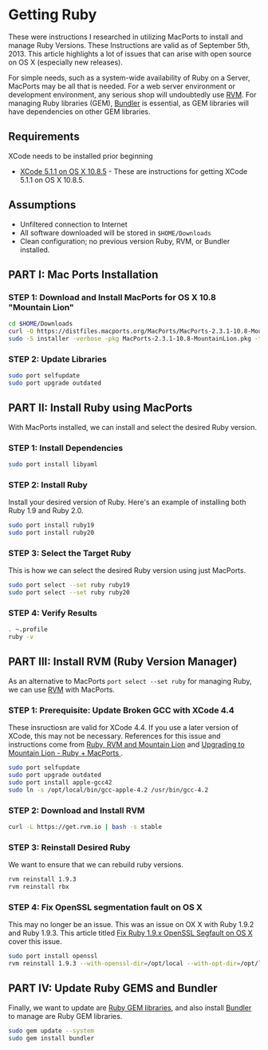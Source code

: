 # Getting Ruby

These were instructions I researched in utilizing MacPorts to install and manage Ruby Versions.  These Instructions are valid as of September 5th, 2013.  This article highlights a lot of issues that can arise with open source on OS X (especially new releases).

For simple needs, such as a system-wide availability of Ruby on a Server, MacPorts may be all that is needed.  For a web server environment or development environment, any serious shop will undoubtedly use [RVM](http://rvm.io/).  For managing Ruby libraries (GEM), [Bundler](http://bundler.io/) is essential, as GEM libraries will have dependencies on other GEM libraries.

## Requirements

XCode needs to be installed prior beginning

* [XCode 5.1.1 on OS X 10.8.5](https://github.com/darkn3rd/devbox/blob/master/howtos/howto.xcode.md) - These are instructions for getting XCode 5.1.1 on OS X 10.8.5.

## Assumptions

* Unfiltered connection to Internet
* All software downloaded will be stored in ```$HOME/Downloads```
* Clean configuration; no previous version Ruby, RVM, or Bundler installed.

## PART I: Mac Ports Installation

### STEP 1: Download and Install MacPorts for OS X 10.8 "Mountain Lion"

```bash
cd $HOME/Downloads
curl -O https://distfiles.macports.org/MacPorts/MacPorts-2.3.1-10.8-MountainLion.pkg
sudo -S installer -verbose -pkg MacPorts-2.3.1-10.8-MountainLion.pkg -target /
```

### STEP 2: Update Libraries

```bash
sudo port selfupdate
sudo port upgrade outdated 
```

## PART II: Install Ruby using MacPorts

With MacPorts installed, we can install and select the desired Ruby version.

### STEP 1: Install Dependencies

```bash
sudo port install libyaml 
```

### STEP 2: Install Ruby

Install your desired version of Ruby.  Here's an example of installing both Ruby 1.9 and Ruby 2.0.

```bash
sudo port install ruby19
sudo port install ruby20
```

### STEP 3: Select the Target Ruby

This is how we can select the desired Ruby version using just MacPorts.

```bash
sudo port select --set ruby ruby19
sudo port select --set ruby ruby20
```

### STEP 4: Verify Results

```bash
. ~.profile
ruby -v
```

## PART III: Install RVM (Ruby Version Manager)

As an alternative to MacPorts ```port select --set ruby``` for managing Ruby, we can use [RVM](http://rvm.io/) with MacPorts.  

### STEP 1: Prerequisite: Update Broken GCC with XCode 4.4

These insructiosn are valid for XCode 4.4.  If you use a later version of XCode, this may not be necessary.  References for this issue and instructions come from [Ruby, RVM and Mountain Lion](https://gist.github.com/zenkay/3237860) and [Upgrading to Mountain Lion - Ruby + MacPorts ](https://coderwall.com/p/pagj2w).

```bash
sudo port selfupdate
sudo port upgrade outdated
sudo port install apple-gcc42
sudo ln -s /opt/local/bin/gcc-apple-4.2 /usr/bin/gcc-4.2
```

### STEP 2: Download and Install RVM

```bash
curl -L https://get.rvm.io | bash -s stable
```

### STEP 3: Reinstall Desired Ruby

We want to ensure that we can rebuild ruby versions.

```bash
rvm reinstall 1.9.3
rvm reinstall rbx
```

### STEP 4: Fix OpenSSL segmentation fault on OS X

This may no longer be an issue.  This was an issue on OX X with Ruby 1.9.2 and Ruby 1.9.3.  This article titled [Fix Ruby 1.9.x OpenSSL Segfault on OS X](https://coderwall.com/p/f4hyqw) cover this issue.

```bash
sudo port install openssl
rvm reinstall 1.9.3 --with-openssl-dir=/opt/local --with-opt-dir=/opt/local 
```

## PART IV: Update Ruby GEMS and Bundler

Finally, we want to update are [Ruby GEM libraries](https://rubygems.org/), and also install [Bundler](http://bundler.io/) to manage are Ruby GEM libraries.

```bash
sudo gem update --system
sudo gem install bundler
```